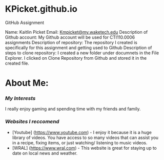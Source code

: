 # KPicket.github.io
GitHub Assignment

Name: Kaitlin Picket
Email: Kmpicket@my.waketech.edu
Description of Github account: My Github account will be used for CTI110.0006 assignments
Description of repository: The repository I created is specifically for this assignment and getting used to Github
Description of steps to clone repository: I created a new folder under documnets in the File Explorer. I clicked on Clone Repository from Github and stored it in the created file.


# About Me:
### _My Interests_
  I really enjoy gaming and spending time with my friends and family. 
### _Websites I reccomend_ 
  * [Youtube] (https://www.youtube.com) - I enjoy it because it is a huge library of videos. You have access to so many videos that can assist you in a recipe, fixing items, or just watching/ listening to music videos. 
  * [WRAL] (https://www.wral.com) - This website is great for staying up to date on local news and weather.
